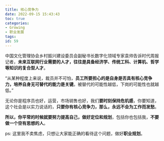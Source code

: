 ```yaml
---
title: 核心竞争力
date: 2022-09-15 15:43:43
toc: true
categories:
- Growing
- 职业发展
tags:
id: 59
---
```


中国文化管理协会乡村振兴建设委员会副秘书长数字化领域专家袁帅告诉时代周报记者，**未来互联网行业需要的人才，往往是具备经济学、传统工科、计算机、哲学等知识的复合型人才**。

<!--more-->

“从某种程度上来说，裁员并不可怕，**员工所要担心的是自身是否具有核心竞争力，培养自身无可替代的能力是关键**。被替代的可能性越低，下岗的可能性也就越低。” 


无论你是程序员也好，运营，市场销售也好，我们**要时刻保持危机感**，你要知道，这个社会是以实力说话的，**只要你有核心竞争力，那么，永远不会为工作而发愁**。

**所以，你平常的时候就要努力提高自己，做好定位和规划**，包括你也包括我，**不要做一个空有思想的人**。

ps: 这里我不卖焦虑，只想让大家能正确的看待这个问题，做好**职业规划**。